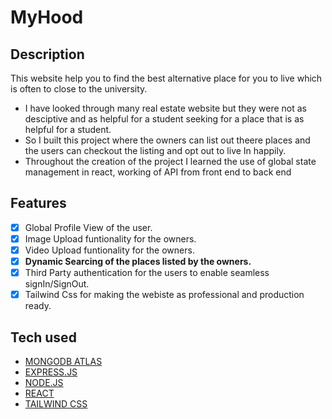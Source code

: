 # MyHood

## Description

This website help you to find the best alternative place for you to live which is often to close to the university.

- I have looked through many real estate website but they were not as desciptive and as helpful for a student seeking for a place that is as helpful for a student. 
- So I built this project where the owners can list out theere places and the users can checkout the listing and opt out to live In happily.
- Throughout the creation of the project I learned the use of global state management in react, working of API from front end to back end

## Features

 - [x] Global Profile View of the user.
 - [x] Image Upload funtionality for the owners.
 - [x] Video Upload funtionality for the owners.
 - [x] **Dynamic Searcing of the places listed by the owners.**
 - [x] Third Party authentication for the users to enable seamless signIn/SignOut.
 - [x] Tailwind Css for making the webiste as professional  and production ready.

## Tech used
- [MONGODB ATLAS](https://www.mongodb.com/lp/cloud/atlas/try4?utm_source=bing&utm_campaign=search_bs_pl_evergreen_atlas_core_prosp-brand_gic-null_apac-in_ps-all_desktop_eng_lead&utm_term=mongocloud&utm_medium=cpc_paid_search&utm_ad=p&utm_ad_campaign_id=415204524&adgroup=1222657400083518&msclkid=eb1dfcd7876717155ff09a8140dc10ce)
- [EXPRESS.JS](https://expressjs.com/)
- [NODE.JS](https://nodejs.org/docs/latest/api/)
- [REACT](https://react.dev/)
- [TAILWIND CSS](https://tailwindcss.com/docs/guides/vite)


